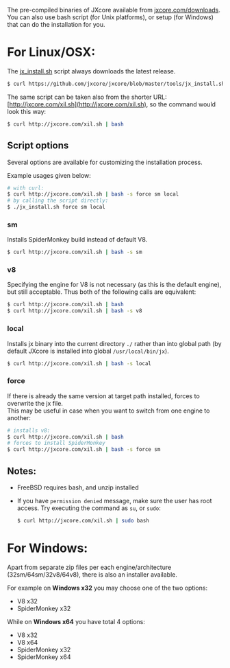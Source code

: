 
The pre-compiled binaries of JXcore available from [jxcore.com/downloads](http://jxcore.com/downloads).
You can also use bash script (for Unix platforms), or setup (for Windows) that can do the installation 
for you.

# For Linux/OSX:

The [jx_install.sh](https://github.com/jxcore/jxcore/blob/master/tools/jx_install.sh) script always 
downloads the latest release.

```bash
$ curl https://github.com/jxcore/jxcore/blob/master/tools/jx_install.sh | bash
```

The same script can be taken also from the shorter URL: [http://jxcore.com/xil.sh](http://jxcore.com/xil.sh), so the command would look this way:

```bash
$ curl http://jxcore.com/xil.sh | bash
```

## Script options

Several options are available for customizing the installation process. 

Example usages given below:

```bash
# with curl:
$ curl http://jxcore.com/xil.sh | bash -s force sm local
# by calling the script directly:
$ ./jx_install.sh force sm local
```

### sm

Installs SpiderMonkey build instead of default V8.

```bash
$ curl http://jxcore.com/xil.sh | bash -s sm
```

### v8

Specifying the engine for V8 is not necessary (as this is the default engine), but still acceptable. 
Thus both of the following calls are equivalent:

```bash
$ curl http://jxcore.com/xil.sh | bash
$ curl http://jxcore.com/xil.sh | bash -s v8
```

### local

Installs jx binary into the current directory `./` rather than into global path (by default 
JXcore is installed into global `/usr/local/bin/jx`).

```bash
$ curl http://jxcore.com/xil.sh | bash -s local
```

### force

If there is already the same version at target path installed, forces to overwrite the jx file.  
This may be useful in case when you want to switch from one engine to another:

```bash
# installs v8:
$ curl http://jxcore.com/xil.sh | bash
# forces to install SpiderMonkey
$ curl http://jxcore.com/xil.sh | bash -s force sm
```

## Notes:

* FreeBSD requires bash, and unzip installed
* If you have `permission denied` message, make sure the user has root access. 
Try executing the command as `su`, or `sudo`:

    ```bash
    $ curl http://jxcore.com/xil.sh | sudo bash
    ```

# For Windows:

Apart from separate zip files per each engine/architecture (32sm/64sm/32v8/64v8), there is 
also an installer available.

For example on **Windows x32** you may choose one of the two options:

* V8 x32
* SpiderMonkey x32

While on **Windows x64** you have total 4 options:

* V8 x32
* V8 x64
* SpiderMonkey x32
* SpiderMonkey x64
